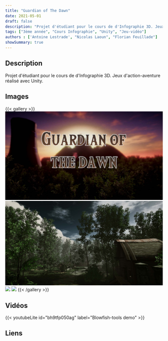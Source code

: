```yaml
---
title: "Guardian of The Dawn"
date: 2021-05-01
draft: false
description: "Projet d'étudiant pour le cours de d'Infographie 3D. Jeux d'action-aventure réalisé avec Unity."
tags: ["3ème année", "Cours Infographie", "Unity", "Jeu-vidéo"]
authors : ['Antoine Lestrade', "Nicolas Laoun", "Florian Feuillade"]
showSummary: true
---
```


## Description

Projet d'étudiant pour le cours de d'Infographie 3D. Jeux d'action-aventure réalisé avec Unity.

## Images

{{< gallery >}}
<img src="gallery/gotd1.jpeg" class="grid-w50 md:grid-w33 xl:grid-w25" />
<img src="gallery/gotd2.jpeg" class="grid-w50 md:grid-w33 xl:grid-w25" />
<img src="gallery/gotd3.png" class="grid-w50 md:grid-w33 xl:grid-w25" />
<img src="gallery/gotd4.png" class="grid-w50 md:grid-w33 xl:grid-w25" />
{{< /gallery >}}

## Vidéos

{{< youtubeLite id="bh9tfp050ag" label="Blowfish-tools demo" >}}

## Liens